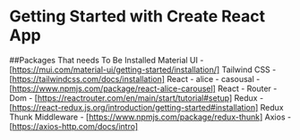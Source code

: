 # Getting Started with Create React App

##Packages That needs To Be Installed
Material UI - [https://mui.com/material-ui/getting-started/installation/]
Tailwind CSS - [https://tailwindcss.com/docs/installation]
React - alice - casousal - [https://www.npmjs.com/package/react-alice-carousel]
React - Router - Dom - [https://reactrouter.com/en/main/start/tutorial#setup]
Redux - [https://react-redux.js.org/introduction/getting-started#installation]
Redux Thunk Middleware - [https://www.npmjs.com/package/redux-thunk]
Axios - [https://axios-http.com/docs/intro]
